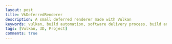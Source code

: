 ```yaml
---
layout: post
title: VkDeferredRenderer
description: A small deferred renderer made with Vulkan
keywords: vulkan, build automation, software delivery process, build and release
tags: [Vulkan, 3D, Project]
comments: true
---
```

